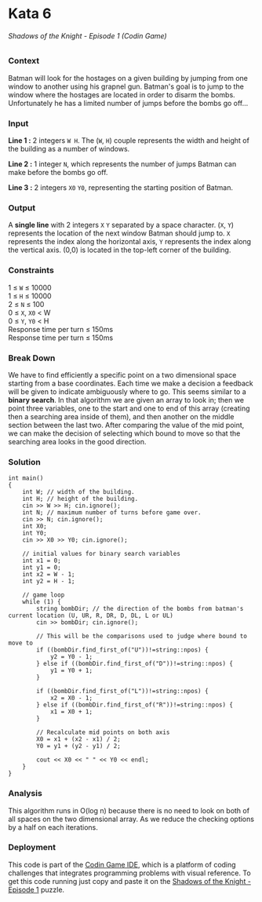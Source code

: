 # Kata 6
###### Shadows of the Knight - Episode 1 (Codin Game)
### Context
Batman will look for the hostages on a given building by jumping from one window to another using his grapnel gun. Batman's goal is to jump to the window where the hostages are located in order to disarm the bombs. Unfortunately he has a limited number of jumps before the bombs go off...
### Input
**Line 1 :** 2 integers `W H`. The (`W`, `H`) couple represents the width and height of the building as a number of windows.

**Line 2 :** 1 integer `N`, which represents the number of jumps Batman can make before the bombs go off.

**Line 3 :** 2 integers `X0` `Y0`, representing the starting position of Batman.

### Output
A **single line** with 2 integers `X` `Y` separated by a space character. (`X`, `Y`) represents the location of the next window Batman should jump to. `X` represents the index along the horizontal axis, `Y` represents the index along the vertical axis. (0,0) is located in the top-left corner of the building.

### Constraints
1 ≤ `W` ≤ 10000  
1 ≤ `H` ≤ 10000  
2 ≤ `N` ≤ 100  
0 ≤ `X`, `X0` < W  
0 ≤ `Y`, `Y0` < H  
Response time per turn ≤ 150ms  
Response time per turn ≤ 150ms  

### Break Down
We have to find efficiently a specific point on a two dimensional space starting from a base coordinates. Each time we make a decision a feedback will be given to indicate ambiguously where to go. This seems similar to a **binary search**. In that algorithm we are given an array to look in; then we point three variables, one to the start and one to end of this array (creating then a searching area inside of them), and then another on the middle section between the last two. After comparing the value of the mid point, we can make the decision of selecting which bound to move so that the searching area looks in the good direction.

### Solution
```
int main()
{
    int W; // width of the building.
    int H; // height of the building.
    cin >> W >> H; cin.ignore();
    int N; // maximum number of turns before game over.
    cin >> N; cin.ignore();
    int X0;
    int Y0;
    cin >> X0 >> Y0; cin.ignore();

    // initial values for binary search variables
    int x1 = 0;
    int y1 = 0;
    int x2 = W - 1;
    int y2 = H - 1;

    // game loop
    while (1) {
        string bombDir; // the direction of the bombs from batman's current location (U, UR, R, DR, D, DL, L or UL)
        cin >> bombDir; cin.ignore();

        // This will be the comparisons used to judge where bound to move to
        if ((bombDir.find_first_of("U"))!=string::npos) {
            y2 = Y0 - 1;
        } else if ((bombDir.find_first_of("D"))!=string::npos) {
            y1 = Y0 + 1;
        }

        if ((bombDir.find_first_of("L"))!=string::npos) {
            x2 = X0 - 1;
        } else if ((bombDir.find_first_of("R"))!=string::npos) {
            x1 = X0 + 1;
        }

        // Recalculate mid points on both axis
        X0 = x1 + (x2 - x1) / 2;
        Y0 = y1 + (y2 - y1) / 2;

        cout << X0 << " " << Y0 << endl;
    }
}
```

### Analysis
This algorithm runs in O(log n) because there is no need to look on both of all spaces on the two dimensional array. As we reduce the checking options by a half on each iterations.

### Deployment
This code is part of the [Codin Game IDE](www.codingame.com), which is a platform of coding challenges that integrates programming problems with visual reference. To get this code running just copy and paste it on the [Shadows of the Knight - Episode 1](https://www.codingame.com/ide/puzzle/shadows-of-the-knight-episode-1) puzzle.
